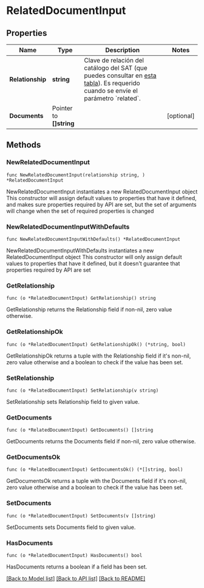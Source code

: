 # RelatedDocumentInput

## Properties

Name | Type | Description | Notes
------------ | ------------- | ------------- | -------------
**Relationship** | **string** | Clave de relación del catálogo del SAT (que puedes consultar en [esta tabla](#relacion-entre-facturas)). Es requerido cuando se envíe el parámetro &#x60;related&#x60;. | 
**Documents** | Pointer to **[]string** |  | [optional] 

## Methods

### NewRelatedDocumentInput

`func NewRelatedDocumentInput(relationship string, ) *RelatedDocumentInput`

NewRelatedDocumentInput instantiates a new RelatedDocumentInput object
This constructor will assign default values to properties that have it defined,
and makes sure properties required by API are set, but the set of arguments
will change when the set of required properties is changed

### NewRelatedDocumentInputWithDefaults

`func NewRelatedDocumentInputWithDefaults() *RelatedDocumentInput`

NewRelatedDocumentInputWithDefaults instantiates a new RelatedDocumentInput object
This constructor will only assign default values to properties that have it defined,
but it doesn't guarantee that properties required by API are set

### GetRelationship

`func (o *RelatedDocumentInput) GetRelationship() string`

GetRelationship returns the Relationship field if non-nil, zero value otherwise.

### GetRelationshipOk

`func (o *RelatedDocumentInput) GetRelationshipOk() (*string, bool)`

GetRelationshipOk returns a tuple with the Relationship field if it's non-nil, zero value otherwise
and a boolean to check if the value has been set.

### SetRelationship

`func (o *RelatedDocumentInput) SetRelationship(v string)`

SetRelationship sets Relationship field to given value.


### GetDocuments

`func (o *RelatedDocumentInput) GetDocuments() []string`

GetDocuments returns the Documents field if non-nil, zero value otherwise.

### GetDocumentsOk

`func (o *RelatedDocumentInput) GetDocumentsOk() (*[]string, bool)`

GetDocumentsOk returns a tuple with the Documents field if it's non-nil, zero value otherwise
and a boolean to check if the value has been set.

### SetDocuments

`func (o *RelatedDocumentInput) SetDocuments(v []string)`

SetDocuments sets Documents field to given value.

### HasDocuments

`func (o *RelatedDocumentInput) HasDocuments() bool`

HasDocuments returns a boolean if a field has been set.


[[Back to Model list]](../README.md#documentation-for-models) [[Back to API list]](../README.md#documentation-for-api-endpoints) [[Back to README]](../README.md)


